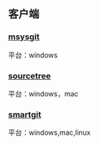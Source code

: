 ## 客户端

### [msysgit](http://msysgit.github.io)

平台：windows

### [sourcetree](https://www.sourcetreeapp.com/)

平台：windows，mac

### [smartgit](https://www.sourcetreeapp.com/)

平台：windows,mac,linux


